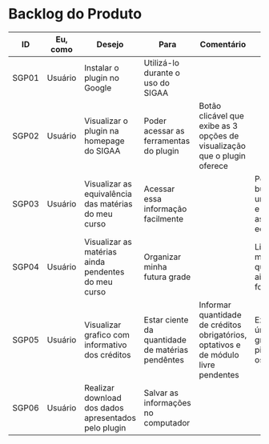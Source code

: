 # Backlog do Produto

| ID | Eu, como | Desejo | Para | Comentário | Tasks | Prioridade (MoSCoW)
|--|--|--|--|--|--|--|
| SGP01 | Usuário | Instalar o plugin no Google | Utilizá-lo durante o uso do SIGAA | | | Could
| SGP02 | Usuário | Visualizar o plugin na homepage do SIGAA | Poder acessar as ferramentas do plugin | Botão clicável que exibe as 3 opções de visualização que o plugin oferece | | Should
| SGP03 | Usuário | Visualizar as equivalência das matérias do meu curso | Acessar essa informação facilmente | | Permitir a busca por uma matéria e visualizar as suas equivalentes | Must 
| SGP04 | Usuário | Visualizar as matérias ainda pendentes do meu curso | Organizar minha futura grade | | Listar matérias que o aluno ainda não foi aprovado | Must
| SGP05 | Usuário | Visualizar grafico com informativo dos créditos | Estar ciente da quantidade de matérias pendêntes | Informar quantidade de créditos obrigatórios, optativos e de módulo livre pendentes | Exibir um único gráfico pizza com os números | Must
| SGP06 | Usuário | Realizar download dos dados apresentados pelo plugin | Salvar as informações no computador | | | Won't
